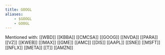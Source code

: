 ```yaml
---
title: GOOGL
aliases:
    - $GOOGL
    - GOOGL
---
```


Mentioned with:
[[WBD]]
[[KBBA]]
[[CMCSA]]
[[GOOG]]
[[NVDA]]
[[PARA]]
[[VZ]]
[[KWEB]]
[[IMAX]]
[[GME]]
[[AMC]]
[[DIS]]
[[AAPL]]
[[SNE]]
[[MSFT]]
[[NFLX]]
[[META]]
[[T]]
[[AMZN]]


